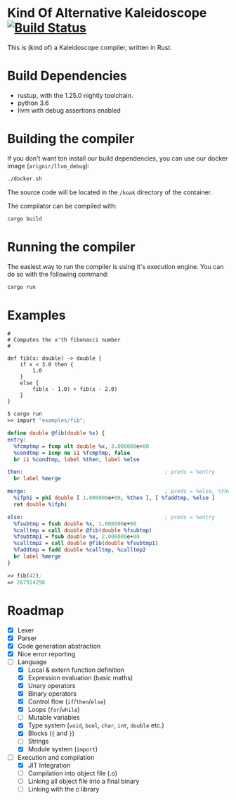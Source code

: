 # Kind Of Alternative Kaleidoscope [![Build Status](https://travis-ci.org/Arignir/koak.svg?branch=master)](https://travis-ci.org/Arignir/koak)


This is (kind of) a Kaleidoscope compiler, written in Rust.

# Build Dependencies

* rustup, with the 1.25.0 nightly toolchain.
* python 3.6
* llvm with debug assertions enabled

# Building the compiler

If you don't want ton install our build dependencies, you can use our docker image (`arignir/llvm_debug`):

```bash
./docker.sh
```

The source code will be located in the `/koak` directory of the container.

The compilator can be compiled with:

```bash
cargo build
```

# Running the compiler

The easiest way to run the compiler is using it's execution engine. You can do so with the following command:

```bash
cargo run
```

# Examples

```koak
#
# Computes the x'th fibonacci number
#

def fib(x: double) -> double {
    if x < 3.0 then {
        1.0
    }
    else {
        fib(x - 1.0) + fib(x - 2.0)
    }
}
```

```llvm
$ cargo run
>> import "examples/fib";

define double @fib(double %x) {
entry:
  %fcmptmp = fcmp olt double %x, 3.000000e+00
  %condtmp = icmp ne i1 %fcmptmp, false
  br i1 %condtmp, label %then, label %else

then:                                             ; preds = %entry
  br label %merge

merge:                                            ; preds = %else, %then
  %ifphi = phi double [ 1.000000e+00, %then ], [ %faddtmp, %else ]
  ret double %ifphi

else:                                             ; preds = %entry
  %fsubtmp = fsub double %x, 1.000000e+00
  %calltmp = call double @fib(double %fsubtmp)
  %fsubtmp1 = fsub double %x, 2.000000e+00
  %calltmp2 = call double @fib(double %fsubtmp1)
  %faddtmp = fadd double %calltmp, %calltmp2
  br label %merge
}

>> fib(42);
=> 267914296
```

# Roadmap

- [X] Lexer
- [X] Parser
- [X] Code generation abstraction
- [X] Nice error reporting
- [ ] Language
  - [X] Local & extern function definition
  - [X] Expression evaluation (basic maths)
  - [X] Unary operators
  - [X] Binary operators
  - [X] Control flow (`if`/`then`/`else`)
  - [X] Loops (`for`/`while`)
  - [ ] Mutable variables
  - [X] Type system (`void`, `bool`, `char`, `int`, `double` etc.)
  - [X] Blocks (`{` and `}`)
  - [ ] Strings
  - [X] Module system (`import`)
- [ ] Execution and compilation
  - [X] JIT Integration
  - [ ] Compilation into object file (.o)
  - [ ] Linking all object file into a final binary
  - [ ] Linking with the c library
